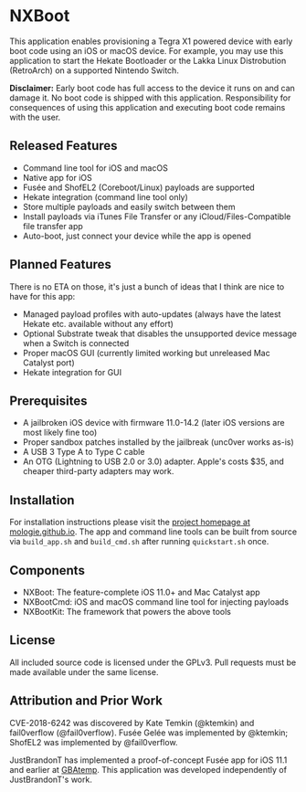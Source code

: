 # NXBoot

This application enables provisioning a Tegra X1 powered device with early boot code using an iOS or macOS device. For example, you may use this application to start the Hekate Bootloader or the Lakka Linux Distrobution (RetroArch) on a supported Nintendo Switch.

**Disclaimer:** Early boot code has full access to the device it runs on and can damage it. No boot code is shipped with this application. Responsibility for consequences of using this application and executing boot code remains with the user.

## Released Features

* Command line tool for iOS and macOS
* Native app for iOS
* Fusée and ShofEL2 (Coreboot/Linux) payloads are supported
* Hekate integration (command line tool only)
* Store multiple payloads and easily switch between them
* Install payloads via iTunes File Transfer or any iCloud/Files-Compatible file transfer app
* Auto-boot, just connect your device while the app is opened

## Planned Features

There is no ETA on those, it's just a bunch of ideas that I think are nice to have for this app:

* Managed payload profiles with auto-updates (always have the latest Hekate etc. available without any effort)
* Optional Substrate tweak that disables the unsupported device message when a Switch is connected
* Proper macOS GUI (currently limited working but unreleased Mac Catalyst port)
* Hekate integration for GUI

## Prerequisites

* A jailbroken iOS device with firmware 11.0-14.2 (later iOS versions are most likely fine too)
* Proper sandbox patches installed by the jailbreak (unc0ver works as-is)
* A USB 3 Type A to Type C cable
* An OTG (Lightning to USB 2.0 or 3.0) adapter. Apple's costs $35, and cheaper third-party adapters may work.

## Installation

For installation instructions please visit the [project homepage at mologie.github.io](https://mologie.github.io/nxboot/). The app and command line tools can be built from source via `build_app.sh` and `build_cmd.sh` after running `quickstart.sh` once.

## Components

* NXBoot: The feature-complete iOS 11.0+ and Mac Catalyst app
* NXBootCmd: iOS and macOS command line tool for injecting payloads
* NXBootKit: The framework that powers the above tools

## License

All included source code is licensed under the GPLv3. Pull requests must be made available under the same license.

## Attribution and Prior Work

CVE-2018-6242 was discovered by Kate Temkin (@ktemkin) and fail0verflow (@fail0verflow). Fusée Gelée was implemented by @ktemkin; ShofEL2 was implemented by @fail0verflow.

JustBrandonT has implemented a proof-of-concept Fusée app for iOS 11.1 and earlier at [GBAtemp](https://gbatemp.net/threads/payload-loader-for-ios.504799/). This application was developed independently of JustBrandonT's work.
